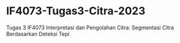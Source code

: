 # IF4073-Tugas3-Citra-2023
 Tugas 3 IF4073 Interpretasi dan Pengolahan Citra: Segmentasi Citra Berdasarkan Deteksi Tepi
